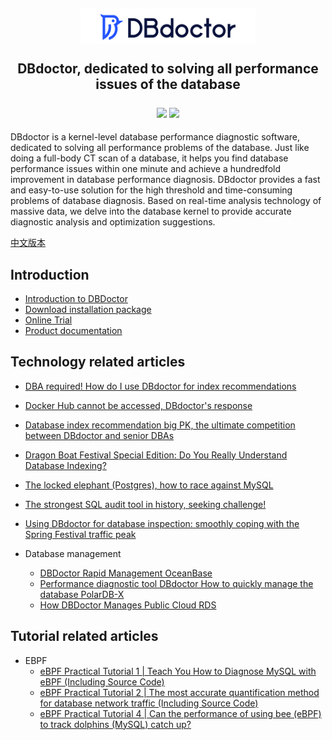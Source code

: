 <h2 align="center">

  <img width="280" src="./images/logo.png" >
    <p> DBdoctor, dedicated to solving all performance issues of the database </p>

  <div align="center">
    <a>
        <img src="https://img.shields.io/badge/author-DBdoctor-DAS.svg">
    </a>
    <a>
        <img src="https://img.shields.io/github/license/DBdoctor-DAS/DBdoctor.svg">
    </a>
  </div>
</h2>
DBdoctor is a kernel-level database performance diagnostic software, dedicated to solving all performance problems of the database.
Just like doing a full-body CT scan of a database, it helps you find database performance issues within one minute and achieve a hundredfold improvement in database performance diagnosis.
DBdoctor provides a fast and easy-to-use solution for the high threshold and time-consuming problems of database diagnosis.
Based on real-time analysis technology of massive data, we delve into the database kernel to provide accurate diagnostic analysis and optimization suggestions.

[中文版本](./README.CN.md)

## Introduction

- [Introduction to DBDoctor](https://github.com/DBdoctor-DAS/DBdoctor/blob/main/articles/dbdoctor-introduce.md)
- [Download installation package](https://www.dbdoctor.cn/h-col-133.html)
- [Online Trial](https://demo.dbdoctor.cn/)
- [Product documentation](https://demo.dbdoctor.cn/modules/dbDoctor/mdPreview/index.html?readme=help#/)

## Technology related articles
- [DBA required! How do I use DBdoctor for index recommendations](https://github.com/DBdoctor-DAS/DBdoctor/blob/main/articles/HowDoIUseDbdoctorForIndexRecommendations.md)
- [Docker Hub cannot be accessed, DBdoctor's response](https://github.com/DBdoctor-DAS/DBdoctor/blob/main/articles/DockerhubCannotBeAccessed.md)
- [Database index recommendation big PK, the ultimate competition between DBdoctor and senior DBAs](https://github.com/DBdoctor-DAS/DBdoctor/blob/main/articles/DatabaseIndexRecommendedLargePk.md)
- [Dragon Boat Festival Special Edition: Do You Really Understand Database Indexing?](https://github.com/DBdoctor-DAS/DBdoctor/blob/main/articles/DoYouReallyKnowAnythingAboutDatabaseIndexing.md)

- [The locked elephant (Postgres), how to race against MySQL](https://github.com/DBdoctor-DAS/DBdoctor/blob/main/articles/TheChainedElephant.md)
- [The strongest SQL audit tool in history, seeking challenge!](https://github.com/DBdoctor-DAS/DBdoctor/blob/main/articles/TheMostPowerfulSqlAuditToolEver.md)

- [Using DBdoctor for database inspection: smoothly coping with the Spring Festival traffic peak](https://github.com/DBdoctor-DAS/DBdoctor/blob/main/articles/CopeWithTheSpringFestivalTrafficPeak.md)

- Database management
  - [DBDoctor Rapid Management OceanBase](https://github.com/DBdoctor-DAS/DBdoctor/blob/main/articles/DbdoctorQuicklyManagesOceanbase.md)
  - [Performance diagnostic tool DBdoctor How to quickly manage the database PolarDB-X](https://github.com/DBdoctor-DAS/DBdoctor/blob/main/articles/DbdoctorQuicklyManagesPolardb-x.md)
  - [How DBDoctor Manages Public Cloud RDS](https://github.com/DBdoctor-DAS/DBdoctor/blob/main/articles/HowDoesDbdoctorManagePublicCloudRds.md)



## Tutorial related articles

- EBPF
  - [eBPF Practical Tutorial 1 | Teach You How to Diagnose MySQL with eBPF (Including Source Code)](https://github.com/DBdoctor-DAS/DBdoctor/blob/main/articles/EBPF01.md)
  - [eBPF Practical Tutorial 2 | The most accurate quantification method for database network traffic (Including Source Code)](https://github.com/DBdoctor-DAS/DBdoctor/blob/main/articles/EBPF02.md)
  - [eBPF Practical Tutorial 4 | Can the performance of using bee (eBPF) to track dolphins (MySQL) catch up?](https://github.com/DBdoctor-DAS/DBdoctor/blob/main/articles/UseEbpfToTrackMysql.md)
